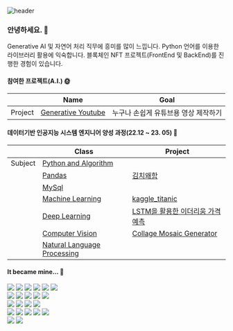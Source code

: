 ![header](https://capsule-render.vercel.app/api?type=waving&color=085c76&height=200&section=header&text=On%20putting%20a%20ding%20in%20the%20universe.%20🧑‍🚀&fontSize=45&animation=fadeIn&fontColor=333333)
### 안녕하세요. :wave:
Generative AI 및 자연어 처리 직무에 흥미를 많이 느낍니다.
Python 언어를 이용한 라이브러리 활용에 익숙합니다.
블록체인 NFT 프로젝트(FrontEnd 및 BackEnd)를 진행한 경험이 있습니다.

#### 참여한 프로젝트(A.I.) 🌞
|                |Name                                                              |Goal                                                                  |
|:--------------:|------------------------------------------------------------------|----------------------------------------------------------------------|
|Project         |[Generative Youtube](https://github.com/4ix/ai_project_final)     |누구나 손쉽게 유튜브용 영상 제작하기                                     |


#### 데이터기반 인공지능 시스템 엔지니어 양성 과정(22.12 ~ 23. 05) :book:
|                |Class                                                             |Project                                                               |
|:--------------:|------------------------------------------------------------------|----------------------------------------------------------------------|
|Subject         |[Python and Algorithm](https://github.com/4ix/ai_class_algorithm) |                                                                      |
|                |[Pandas](https://github.com/4ix/ai_class_pandas)                  |[김치왜함](https://github.com/4ix/ai_project_semi)                     |
|                |[MySql](https://github.com/4ix/ai_class_mysql)                    |                                                                      |
|                |[Machine Learning](https://github.com/4ix/ai_class_ml)            |[kaggle_titanic](https://github.com/4ix/ai_project_ml)                |
|                |[Deep Learning](https://github.com/4ix/ai_class_dl)               |[LSTM을 활용한 이더리움 가격 예측](https://github.com/4ix/ai_project_dl)|
|                |[Computer Vision](https://github.com/4ix/ai_class_cv)             |[Collage Mosaic Generator](https://github.com/4ix/ai_project_cv)      |
|                |[Natural Language Processing](https://github.com/4ix/ai_class_nlp)|                                                                      |

<div align="left">
 
  #### It became mine... :gem:
  <img src="https://img.shields.io/badge/HTML-d00000?style=flat-square&logo=HTML5&logoColor=white"/>
  <img src="https://img.shields.io/badge/CSS-1a759f?style=flat-square&logo=CSS3&logoColor=white"/>
  <img src="https://img.shields.io/badge/JavaScript-ffb13b?style=flat-square&logo=javascript&logoColor=white"/>
  <img src="https://img.shields.io/badge/React-61DAFB?style=flat-square&logo=React&logoColor=white"/>
  <img src="https://img.shields.io/badge/Node.js-339933?style=flat-square&logo=Node.js&logoColor=white"/>
  <img src="https://img.shields.io/badge/Solidity-363636?style=flat-square&logo=Solidity&logoColor=white"/>

  <br>
  <img src="https://img.shields.io/badge/Python-3776AB?style=flat-square&logo=Python&logoColor=white"/>
  <img src="https://img.shields.io/badge/pandas-150458?style=flat-square&logo=pandas&logoColor=white"/>
  <img src="https://img.shields.io/badge/NumPy-013243?style=flat-square&logo=NumPy&logoColor=white"/>
  <img src="https://img.shields.io/badge/TensorFlow-FF6F00?style=flat-square&logo=TensorFlow&logoColor=white"/>
  <img src="https://img.shields.io/badge/scikit-learn-F7931E?style=flat-square&logo=scikit-learn&logoColor=white"/>

  <br>
  <img src="https://img.shields.io/badge/Ubuntu-E95420?style=flat-square&logo=Ubuntu&logoColor=white"/>
  <img src="https://img.shields.io/badge/Amazon AWS-232F3E?style=flat-square&logo=Amazon AWS&logoColor=white"/>
  <img src="https://img.shields.io/badge/MySQL-4479A1?style=flat-square&logo=MySQL&logoColor=white"/>
  <img src="https://img.shields.io/badge/MongoDB-47A248?style=flat-square&logo=MongoDB&logoColor=white"/>
 
  <br>
  <img src="https://img.shields.io/badge/Visual Studio Code-007ACC?style=flat-square&logo=Visual Studio Code&logoColor=white"/>
  <img src="https://img.shields.io/badge/GitHub-181717?style=flat-square&logo=GitHub&logoColor=white"/>
  <img src="https://img.shields.io/badge/Anaconda-44A833?style=flat-square&logo=Anaconda&logoColor=white"/>
  <img src="https://img.shields.io/badge/Jupyter-F37626?style=flat-square&logo=Jupyter&logoColor=white"/>
  <img src="https://img.shields.io/badge/Docker-2496ED?style=flat-square&logo=Docker&logoColor=white"/>
  
  <br>
  <img src="https://img.shields.io/badge/Discord-5865F2?style=flat-square&logo=Discord&logoColor=white"/>
  <img src="https://img.shields.io/badge/Notion-000000?style=flat-square&logo=Notion&logoColor=white"/>
 

</div>
